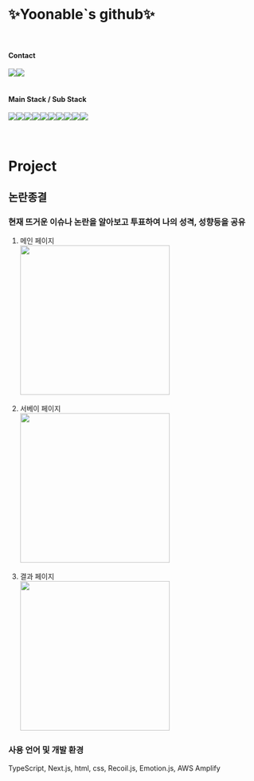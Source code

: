 <!--  <img align="right" src="https://github.com/Yoonable/Yoonable/assets/94905388/5146d825-d7c5-47cf-bc55-bce60b2e3a98" width="250" />  -->
 <br>
<h1>✨Yoonable`s github✨</h1>
<br>

#### Contact
<div style="display:flex; flex-direction:row;">
    <a href="mailto:yyw241@gmail.com">
        <img src="https://img.shields.io/badge/Gmail-EA4335?style=for-the-badge&logo=Gmail&logoColor=white"> 
    </a>
     <a href="https://www.instagram.com/0won__y/">
        <img src="https://img.shields.io/badge/Instagram-E4405F?style=for-the-badge&logo=Instagram&logoColor=white"> 
    </a>
</div><br>

#### Main Stack / Sub Stack
<div style="display:flex; flex-direction:row;">
    <img src="https://img.shields.io/badge/JavaScript-F7DF1E?style=for-the-badge&logo=javascript&logoColor=black"> 
    <img src="https://img.shields.io/badge/TypeScript-3178C6?style=for-the-badge&logo=typescript&logoColor=black"> 
    <img src="https://img.shields.io/badge/React-61DAFB?style=for-the-badge&logo=createreactapp&logoColor=white"> 
    <img src="https://img.shields.io/badge/Next.js-4479A1?style=for-the-badge&logo=nextdotjs&logoColor=white"> 
    <br>
    <img src="https://img.shields.io/badge/Amazon AWS-232F3E?style=for-the-badge&logo=amazon aws&logoColor=white"> 
    <img src="https://img.shields.io/badge/Amazon S3-1572B6?style=for-the-badge&logo=amazons3&logoColor=black"> 
    <br>
    <img src="https://img.shields.io/badge/html5-E34F26?style=flat-square&logo=html5&logoColor=white"> 
    <img src="https://img.shields.io/badge/css-1572B6?style=flat-square&logo=css3&logoColor=white"> 
    <img src="https://img.shields.io/badge/Styled components-DB7093?style=flat-square&logo=styledcomponents&logoColor=white"> 
    <img src="https://img.shields.io/badge/Figma-F24E1E?style=flat-square&logo=figma&logoColor=white">
    <br>
</div>
<br><br>

 # Project

 ## 논란종결

 ### 현재 뜨거운 이슈나 논란을 알아보고 투표하여 나의 성격, 성향등을 공유

 <div>
  <div>
   
1) 메인 페이지<br>
<image src= "https://github.com/Yoonable/Yoonable/assets/94905388/26df614e-3002-4e16-9b8e-b75f7dcb8fae" width="300"/><br>
  </div>
  <div>
   
2) 서베이 페이지 <br>
<image src= "https://github.com/Yoonable/Yoonable/assets/94905388/2530875b-22ea-411a-bb0a-5034b2619b8c" width="300"/><br>
  </div>
  <div>
   
3) 결과 페이지 <br>
<image src= "https://github.com/Yoonable/Yoonable/assets/94905388/0452d32c-da33-4819-ae53-59be169d8a12" width="300"/><br>
  </div>
 </div>
 


### 사용 언어 및 개발 환경

TypeScript, Next.js, html, css, Recoil.js, Emotion.js, AWS Amplify
 

